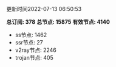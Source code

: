 更新时间2022-07-13 06:50:53

**总订阅: 378**
**总节点: 15875**
**有效节点: 4140**
- ss节点: 1462
- ssr节点: 27
- v2ray节点: 2246
- trojan节点: 405

